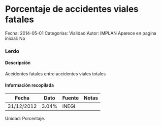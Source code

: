 Porcentaje de accidentes viales fatales
=====

Fecha: 2014-05-01
Categorías: Vialidad
Autor: IMPLAN
Aparece en pagina inicial: No

### Lerdo

#### Descripción

Accidentes fatales entre accidentes viales totales

<!-- break -->

#### Información recopilada

<table class="table table-hover table-bordered matriz">
  <thead>
    <tr><th>Fecha</th><th>Dato</th><th>Fuente</th><th>Notas</th></tr>
  </thead>
  <tbody>
    <tr><td class="centrado">31/12/2012</td><td class="derecha">3.04%</td><td>INEGI</td><td></td></tr>
  </tbody>
</table>

Unidad: Porcentaje.
